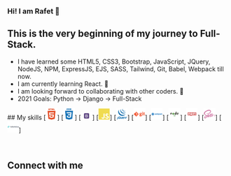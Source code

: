### Hi! I am Rafet 👋

## This is the very beginning of my journey to Full-Stack.

- I have learned some HTML5, CSS3, Bootstrap, JavaScript, JQuery, NodeJS, NPM, ExpressJS, EJS, SASS, Tailwind, Git, Babel, Webpack till now.
- I am currently learning React. 🧐
- I am looking forward to collaborating with other coders. 👯
- 2021 Goals: Python -> Django -> Full-Stack

## My skills
[<img width="26px" src="./images/html5.svg" alt="html icon">]
[<img width="26px" src="./images/css3.svg" alt="css icon">]
[<img width="26px" src="./images/bootstrap.svg" alt="bootstrap icon">]
[<img width="26px" src="./images/javascript.svg" alt="javascript icon">]
[<img width="26px" src="./images/jquery.svg" alt="jquery icon">]
[<img width="26px" src="./images/git.svg" alt="git icon">]
[<img width="26px" src="./images/webpack.svg" alt="webpack icon">]
[<img width="26px" src="./images/node.svg" alt="node icon">]
[<img width="26px" src="./images/npm.svg" alt="npm icon">]
[<img width="26px" src="./images/sass.svg" alt="sass icon">]
[<img width="26px" src="./images/tailwind.svg" alt="tailwind icon">]

<br />

## Connect with me

[twitter]: https://twitter.com/TechRafet
[linkedin]: https://www.linkedin.com/in/rafet-basturk-934b98213/

<!--
**techdevrafet/techdevrafet** is a ✨ _special_ ✨ repository because its `README.md` (this file) appears on your GitHub profile.

Here are some ideas to get you started:

- 🔭 I’m currently working on ...
- 🌱 I’m currently learning ...
- 👯 I’m looking to collaborate on ...
- 🤔 I’m looking for help with ...
- 💬 Ask me about ...
- 📫 How to reach me: ...
- 😄 Pronouns: ...
- ⚡ Fun fact: ...
-->
